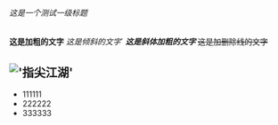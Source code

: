 ###### 这是一个测试一级标题

**这是加粗的文字**
*这是倾斜的文字*`
***这是斜体加粗的文字***
~~这是加删除线的文字~~

!['指尖江湖'](https://i0.hdslb.com/bfs/live/5833d74d99d58166c78c6661611216d04b1223dd.jpg@400w_382h_1c_100q.webp '傲骨迎风')
---
+ 111111
+ 222222
+ 333333
